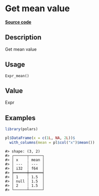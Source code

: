 

# Get mean value

[**Source code**](https://github.com/pola-rs/r-polars/tree/f1aede4d7d7f090c98651365a4120a8232503a4d/R/after-wrappers.R#L20)

## Description

Get mean value

## Usage

<pre><code class='language-R'>Expr_mean()
</code></pre>

## Value

Expr

## Examples

``` r
library(polars)

pl$DataFrame(x = c(1L, NA, 2L))$
  with_columns(mean = pl$col("x")$mean())
```

    #> shape: (3, 2)
    #> ┌──────┬──────┐
    #> │ x    ┆ mean │
    #> │ ---  ┆ ---  │
    #> │ i32  ┆ f64  │
    #> ╞══════╪══════╡
    #> │ 1    ┆ 1.5  │
    #> │ null ┆ 1.5  │
    #> │ 2    ┆ 1.5  │
    #> └──────┴──────┘
